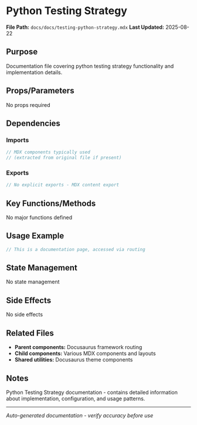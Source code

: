 # Python Testing Strategy

**File Path:** `docs/docs/testing-python-strategy.mdx`
**Last Updated:** 2025-08-22

## Purpose
Documentation file covering python testing strategy functionality and implementation details.

## Props/Parameters
No props required

## Dependencies

### Imports
```javascript
// MDX components typically used
// (extracted from original file if present)
```

### Exports
```javascript
// No explicit exports - MDX content export
```

## Key Functions/Methods
No major functions defined

## Usage Example
```javascript
// This is a documentation page, accessed via routing
```

## State Management
No state management

## Side Effects
No side effects

## Related Files
- **Parent components:** Docusaurus framework routing
- **Child components:** Various MDX components and layouts
- **Shared utilities:** Docusaurus theme components

## Notes
Python Testing Strategy documentation - contains detailed information about implementation, configuration, and usage patterns.

---
*Auto-generated documentation - verify accuracy before use*
